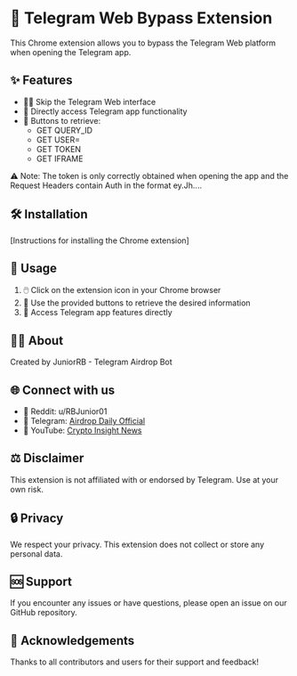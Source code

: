 # 🚀 Telegram Web Bypass Extension

This Chrome extension allows you to bypass the Telegram Web platform when opening the Telegram app.

## ✨ Features

- 🏃‍♂️ Skip the Telegram Web interface
- 🎯 Directly access Telegram app functionality
- 🔢 Buttons to retrieve:
  - GET QUERY_ID
  - GET USER=
  - GET TOKEN
  - GET IFRAME

⚠️ Note: The token is only correctly obtained when opening the app and the Request Headers contain Auth in the format ey.Jh....

## 🛠️ Installation

[Instructions for installing the Chrome extension]

## 🔧 Usage

1. 🖱️ Click on the extension icon in your Chrome browser
2. 🔘 Use the provided buttons to retrieve the desired information
3. 🚪 Access Telegram app features directly

## 👨‍💻 About

Created by JuniorRB - Telegram Airdrop Bot

## 🌐 Connect with us

- 💬 Reddit: u/RBJunior01
- 📱 Telegram: [Airdrop Daily Official](https://t.me/Airdrop_DailyOfficial)
- 🎥 YouTube: [Crypto Insight News](https://www.youtube.com/@CryptoInsightNews/)

## ⚖️ Disclaimer

This extension is not affiliated with or endorsed by Telegram. Use at your own risk.

## 🔒 Privacy

We respect your privacy. This extension does not collect or store any personal data.

## 🆘 Support

If you encounter any issues or have questions, please open an issue on our GitHub repository.

## 🙏 Acknowledgements

Thanks to all contributors and users for their support and feedback!

